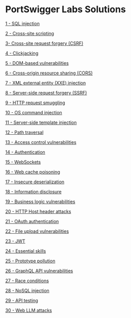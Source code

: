 # PortSwigger Labs Solutions

[1 - SQL injection](PortSwigger%20Labs%20Solutions%20d459ddf10cf742d397c98011655880d4/1%20-%20SQL%20injection%20a8e6e988241648cc8d297ddb3d7737dd.md)

[2 - Cross-site scripting](PortSwigger%20Labs%20Solutions%20d459ddf10cf742d397c98011655880d4/2%20-%20Cross-site%20scripting%20d5a58d1f052842ec8b6c897453984cb6.md)

[3- Cross-site request forgery (CSRF)](PortSwigger%20Labs%20Solutions%20d459ddf10cf742d397c98011655880d4/3-%20Cross-site%20request%20forgery%20(CSRF)%20ec3b87ff22284797bd4ad415048d78aa.md)

[4 - Clickjacking](PortSwigger%20Labs%20Solutions%20d459ddf10cf742d397c98011655880d4/4%20-%20Clickjacking%20058ec1d77be4413aa94d2d35e2b636cb.md)

[5 - DOM-based vulnerabilities](PortSwigger%20Labs%20Solutions%20d459ddf10cf742d397c98011655880d4/5%20-%20DOM-based%20vulnerabilities%20ba7d5f8c6e0440728692268bcb097598.md)

[6 - Cross-origin resource sharing (CORS)](PortSwigger%20Labs%20Solutions%20d459ddf10cf742d397c98011655880d4/6%20-%20Cross-origin%20resource%20sharing%20(CORS)%20e0dc2fc6fadf4768a098742befb5f5f8.md)

[7 - XML external entity (XXE) injection](PortSwigger%20Labs%20Solutions%20d459ddf10cf742d397c98011655880d4/7%20-%20XML%20external%20entity%20(XXE)%20injection%2046bd8fb45d8c485f83cd423a4a2f5780.md)

[8 - Server-side request forgery (SSRF)](PortSwigger%20Labs%20Solutions%20d459ddf10cf742d397c98011655880d4/8%20-%20Server-side%20request%20forgery%20(SSRF)%208edbd495901f4b01a674ef33a91452de.md)

[9 - HTTP request smuggling](PortSwigger%20Labs%20Solutions%20d459ddf10cf742d397c98011655880d4/9%20-%20HTTP%20request%20smuggling%201d082f94ed6248eb8bbb6a2bb9ff9f9a.md)

[10 - OS command injection](PortSwigger%20Labs%20Solutions%20d459ddf10cf742d397c98011655880d4/10%20-%20OS%20command%20injection%203255296b3ccd45a1ba63aef469b34f88.md)

[11 - Server-side template injection](PortSwigger%20Labs%20Solutions%20d459ddf10cf742d397c98011655880d4/11%20-%20Server-side%20template%20injection%20e693ed829e584f7695b37ef7b6be9690.md)

[12 - Path traversal](PortSwigger%20Labs%20Solutions%20d459ddf10cf742d397c98011655880d4/12%20-%20Path%20traversal%2006831f1e5d15407fb42ac79916fb5f18.md)

[13 - Access control vulnerabilities](PortSwigger%20Labs%20Solutions%20d459ddf10cf742d397c98011655880d4/13%20-%20Access%20control%20vulnerabilities%20f100fec8141a40fea29d5a4d35f72702.md)

[14 - Authentication](PortSwigger%20Labs%20Solutions%20d459ddf10cf742d397c98011655880d4/14%20-%20Authentication%209c5e4a3bd4364df081d684d728a4da28.md)

[15 - WebSockets](PortSwigger%20Labs%20Solutions%20d459ddf10cf742d397c98011655880d4/15%20-%20WebSockets%20cfdc71df75394edebc31028f6eb67849.md)

[16 - Web cache poisoning](PortSwigger%20Labs%20Solutions%20d459ddf10cf742d397c98011655880d4/16%20-%20Web%20cache%20poisoning%20120717effd8a49329f4f337ae3fd8a44.md)

[17 - Insecure deserialization](PortSwigger%20Labs%20Solutions%20d459ddf10cf742d397c98011655880d4/17%20-%20Insecure%20deserialization%2047bacf0dd89d41958f3bd44f3b0053aa.md)

[18 - Information disclosure](PortSwigger%20Labs%20Solutions%20d459ddf10cf742d397c98011655880d4/18%20-%20Information%20disclosure%202c38e62834244a07a370cb48aa9e1f48.md)

[19 - Business logic vulnerabilities](PortSwigger%20Labs%20Solutions%20d459ddf10cf742d397c98011655880d4/19%20-%20Business%20logic%20vulnerabilities%202a2cd709cf184b24859a7c0b7e9c0f23.md)

[20 - HTTP Host header attacks](PortSwigger%20Labs%20Solutions%20d459ddf10cf742d397c98011655880d4/20%20-%20HTTP%20Host%20header%20attacks%20ba6ffcf1900143078205a67473900a0d.md)

[21 - OAuth authentication](PortSwigger%20Labs%20Solutions%20d459ddf10cf742d397c98011655880d4/21%20-%20OAuth%20authentication%209c16190ad81c4f25af7727a970129481.md)

[22 - File upload vulnerabilities](PortSwigger%20Labs%20Solutions%20d459ddf10cf742d397c98011655880d4/22%20-%20File%20upload%20vulnerabilities%20e5d4d098ebaf426f9c698de63058b633.md)

[23 - JWT](PortSwigger%20Labs%20Solutions%20d459ddf10cf742d397c98011655880d4/23%20-%20JWT%206e704d75d654419685ae81155bdec96f.md)

[24 - Essential skills](PortSwigger%20Labs%20Solutions%20d459ddf10cf742d397c98011655880d4/24%20-%20Essential%20skills%2064696e2d0b304ffd93edc877b531fe72.md)

[25 - Prototype pollution](PortSwigger%20Labs%20Solutions%20d459ddf10cf742d397c98011655880d4/25%20-%20Prototype%20pollution%2020c995ea034944fcb7b7af15630a0d13.md)

[26 - GraphQL API vulnerabilities](PortSwigger%20Labs%20Solutions%20d459ddf10cf742d397c98011655880d4/26%20-%20GraphQL%20API%20vulnerabilities%203a452c7db821423881c665a3ff11565f.md)

[27 - Race conditions](PortSwigger%20Labs%20Solutions%20d459ddf10cf742d397c98011655880d4/27%20-%20Race%20conditions%20b6ef8e184262475990b5741d0211ccc8.md)

[28 - NoSQL injection](PortSwigger%20Labs%20Solutions%20d459ddf10cf742d397c98011655880d4/28%20-%20NoSQL%20injection%209f35fe73ede84a749b463033fa831099.md)

[29 - API testing](PortSwigger%20Labs%20Solutions%20d459ddf10cf742d397c98011655880d4/29%20-%20API%20testing%207ea088bfeda04c02a3c487ae0532376e.md)

[30 - Web LLM attacks](PortSwigger%20Labs%20Solutions%20d459ddf10cf742d397c98011655880d4/30%20-%20Web%20LLM%20attacks%20596c11007b704f9c81d3fd2e9053904d.md)